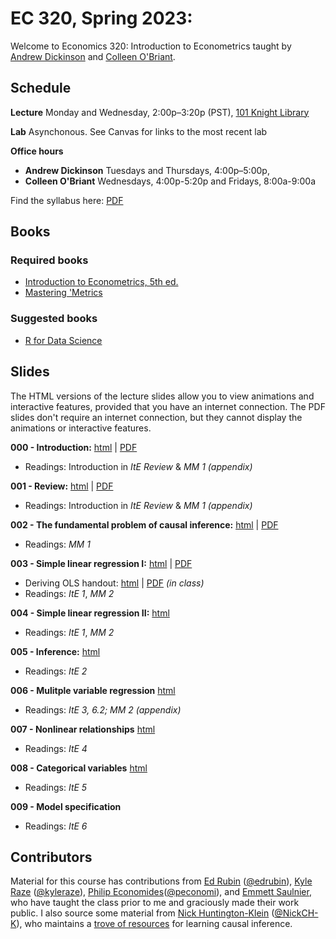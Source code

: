 # EC 320, Spring 2023:   

Welcome to Economics 320: Introduction to Econometrics taught by [Andrew Dickinson](https://economics.uoregon.edu/profile/adickin3/) and [Colleen O'Briant](https://economics.uoregon.edu/profile/cobriant/).

## Schedule

**Lecture** Monday and Wednesday, 2:00p–3:20p (PST), [101 Knight Library](https://map.uoregon.edu/08a3b9892)

**Lab** Asynchonous. See Canvas for links to the most recent lab

**Office hours**

- **Andrew Dickinson** Tuesdays and Thursdays, 4:00p–5:00p, 
- **Colleen O'Briant** Wednesdays, 4:00p-5:20p and Fridays, 8:00a-9:00a

Find the syllabus here: [PDF](https://ajdickinson.github.io/EC320S23/syllabus/syllabus.pdf)

## Books

### Required books

- [Introduction to Econometrics, 5th ed.](http://smile.amazon.com/Introduction-Econometrics-Christopher-Dougherty/dp/0199676828/) 
- [Mastering 'Metrics](https://www.amazon.com/Mastering-Metrics-Path-Cause-Effect/dp/0691152845/)

### Suggested books

- [R for Data Science](https://r4ds.had.co.nz/)

## Slides 

The HTML versions of the lecture slides allow you to view animations and interactive features, provided that you have an internet connection. The PDF slides don't require an internet connection, but they cannot display the animations or interactive features.

**000 - Introduction:** [html](https://ajdickinson.github.io/EC320S23/slides/000-intro/000-main.html) | [PDF](https://ajdickinson.github.io/EC320S23/slides/000-intro/000-main.pdf)

- Readings: Introduction in *ItE Review* & *MM 1 (appendix)*

**001 - Review:** [html](https://ajdickinson.github.io/EC320S23/slides/001-review/010-main.html) | [PDF](https://ajdickinson.github.io/EC320S23/slides/001-review/010-main.pdf)

- Readings: Introduction in *ItE Review* & *MM 1 (appendix)*

**002 - The fundamental problem of causal inference:** [html](https://ajdickinson.github.io/EC320S23/slides/002-fundamental-problem/020-main.html) | [PDF](https://ajdickinson.github.io/EC320S23/slides/002-fundamental-problem/020-main.pdf)

- Readings: *MM 1*

**003 - Simple linear regression I:** [html](https://ajdickinson.github.io/EC320S23/slides/003-ols/030-main.html) | [PDF](https://ajdickinson.github.io/EC320S23/slides/003-ols/030-main.pdf) 

- Deriving OLS handout: [html](https://ajdickinson.github.io/EC320S23/slides/003-ols/ols-handout.html) | [PDF](https://ajdickinson.github.io/EC320S23/resources/ols-derived-inclass.pdf) _(in class)_
- Readings: *ItE 1*, *MM 2*

**004 - Simple linear regression II:** [html](https://ajdickinson.github.io/EC320S23/slides/004-ols-ii/040-main.html)

- Readings: *ItE 1*, *MM 2*

**005 - Inference:** [html](https://ajdickinson.github.io/EC320S23/slides/005-inference/050-main.html) 

- Readings: *ItE 2*

**006 - Mulitple variable regression** [html](https://ajdickinson.github.io/EC320S23/slides/006-multiple/060-main.html) 

- Readings: *ItE 3, 6.2; MM 2 (appendix)*

**007 - Nonlinear relationships** [html](https://ajdickinson.github.io/EC320S23/slides/007-nonlinear/070-main.html)

- Readings: *ItE 4*

**008 - Categorical variables** [html](https://ajdickinson.github.io/EC320S23/slides/008-categorical/080-main.html)

- Readings: *ItE 5*

**009 - Model specification**

- Readings: *ItE 6*

## Contributors

Material for this course has contributions from [Ed Rubin](http://edrub.in/) ([@edrubin](https://github.com/edrubin)), [Kyle Raze](https://kyleraze.com/) ([@kyleraze](https://github.com/kyleraze)), [Philip Economides](https://philip-economides.com/)([@peconomi](https://github.com/peconomi)), and [Emmett Saulnier](https://www.emmettsaulnier.com/), who have taught the class prior to me and graciously made their work public. I also source some material from [Nick Huntington-Klein](https://nickchk.com/) ([@NickCH-K](https://github.com/NickCH-K)), who maintains a [trove of resources](https://nickchk.com/causalgraphs.html) for learning causal inference.
